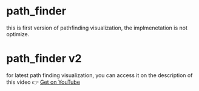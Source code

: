 # path_finder
this is first version of pathfinding visualization, the implmenetation is not optimize.

# path_finder v2
for latest path finding visualization, you can access it on the description of this video
👉 [Get on YouTube](https://youtu.be/EGvWbMfQYUE)
